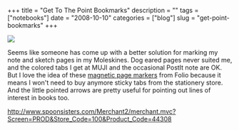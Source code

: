 +++
title = "Get To The Point Bookmarks"
description = ""
tags = ["notebooks"]
date = "2008-10-10"
categories = ["blog"]
slug = "get-point-bookmarks"
+++



  <div class="notebook-screenshot"><a href="http://www.spoonsisters.com/Merchant2/merchant.mvc?Screen=PROD&amp;Store_Code=100&amp;Product_Code=44308"><img src="//konigi.com/media/notebook/get-to-the-point-bookmark.jpg" class="notebook-image" /></a></div><p>Seems like someone has come up with a better solution for marking my note and sketch pages in my Moleskines. Dog eared pages never suited me, and the colored tabs I get at MUJI and the occasional PostIt note are OK. But I love the idea of these <a href="http://www.spoonsisters.com/Merchant2/merchant.mvc?Screen=PROD&amp;Store_Code=100&amp;Product_Code=44308">magnetic page markers</a> from Folio because it means I won't need to buy anymore sticky tabs from the stationery store. And the little pointed arrows are pretty useful for pointing out lines of interest in books too. </p>
    
  <a href="http://www.spoonsisters.com/Merchant2/merchant.mvc?Screen=PROD&amp;Store_Code=100&amp;Product_Code=44308">http://www.spoonsisters.com/Merchant2/merchant.mvc?Screen=PROD&Store_Code=100&Product_Code=44308</a>
